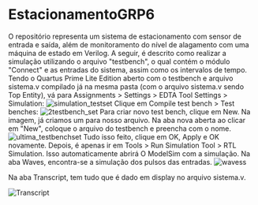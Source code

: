 # EstacionamentoGRP6
O repositório representa um sistema de estacionamento com sensor de entrada e saída, além de monitoramento do nível de alagamento com uma máquina de estado em Verilog.
A seguir, é descrito como realizar a simulação utilizando o arquivo "testbench", o qual contém o módulo "Connect" e as entradas do sistema, assim como os intervalos de tempo. 
Tendo o Quartus Prime Lite Edition aberto com o testbench e arquivo sistema.v compilado já na mesma pasta (com o arquivo sistema.v sendo Top Entity), vá para Assignments > Settings > EDTA Tool Settings > Simulation:
![simulation_testset](https://user-images.githubusercontent.com/100461457/204906926-ea2ab8a9-8c94-4b56-96c2-40f77b1acbb2.png)
Clique em Compile test bench > Test benches:
![2testbench_set](https://user-images.githubusercontent.com/100461457/204906191-e02b9490-0a40-499c-9190-cbefbff2288a.png)
Para criar novo test bench, clique em New. Na imagem, já criamos um para nosso arquivo. Na aba nova aberta ao clicar em "New", coloque o arquivo do testbench e preencha com o nome.
![ultima_testbenchset](https://user-images.githubusercontent.com/100461457/204907033-825f3732-57b6-4ec6-95e0-584180ca9a6e.png)
Tudo isso feito, clique em OK, Apply e OK novamente.
Depois, é apenas ir em Tools > Run Simulation Tool > RTL Simulation. Isso automaticamente abrirá O ModelSim com a simulação. Na aba Waves, encontra-se a simulação dos pulsos das entradas.
![wavess](https://user-images.githubusercontent.com/100461457/204911868-7e814741-47d0-4b4f-916b-617673d36130.png)

Na aba Transcript, tem tudo que é dado em display no arquivo sistema.v.

![Transcript](https://user-images.githubusercontent.com/100461457/204911898-b5a51bb4-829a-40ea-a9f0-5b911657c8b1.png)
